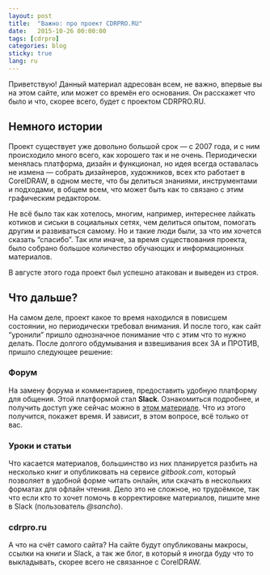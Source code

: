```yaml
---
layout: post
title:  "Важно: про проект CDRPRO.RU"
date:   2015-10-26 00:00:00
tags: [cdrpro]
categories: blog
sticky: true
lang: ru
---
```


Приветствую! Данный материал адресован всем, не важно, впервые вы на этом сайте, или может со времён его основания. Он расскажет что было и что, скорее всего, будет с проектом CDRPRO.RU.

## Немного истории

Проект существует уже довольно большой срок — с 2007 года, и с ним происходило много всего, как хорошего так и не очень. Периодически менялась платформа, дизайн и функционал, но идея всегда оставалась не измена — собрать дизайнеров, художников, всех кто работает в CorelDRAW, в одном месте, что бы делиться знаниями, инструментами и подходами, в общем всем, что может быть как то связано с этим графическим редактором.

Не всё было так как хотелось, многим, например, интереснее лайкать котиков и сиськи в социальных сетях, чем делиться опытом, помогать другим и развиваться самому. Но и такие люди были, за что им хочется сказать “спасибо”. Так или иначе, за время существования проекта, было собрано большое количество обучающих и информационных материалов.

В августе этого года проект был успешно атакован и выведен из строя.

## Что дальше?

На самом деле, проект какое то время находился в повисшем состоянии, но периодически требовал внимания. И после того, как сайт “уронили” пришло однозначное понимание что с этим что то нужно делать. После долгого обдумывания и взвешивания всех ЗА и ПРОТИВ, пришло следующее решение:

### Форум

На замену форума и комментариев, предоставить удобную платформу для общения. Этой платформой стал **Slack**. Ознакомиться подробнее, и получить доступ уже сейчас можно в [этом материале](/forum/). Что из этого получится, покажет время. И зависит, в этом вопросе, всё только от вас.

### Уроки и статьи

Что касается материалов, большинство из них планируется разбить на несколько книг и опубликовать на сервисе _gitbook.com_, который позволяет в удобной форме читать онлайн, или скачать в нескольких форматах для офлайн чтения. Дело это не сложное, но трудоёмкое, так что если кто то хочет помочь в корректировке материалов, пишите мне в Slack (пользователь _@sancho_).

### cdrpro.ru

А что на счёт самого сайта? На сайте будут опубликованы макросы, ссылки на книги и Slack, а так же блог, в который я иногда буду что то выкладывать, скорее всего не связанное с CorelDRAW.
